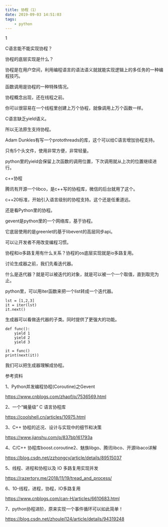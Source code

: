 ```yaml
---
title: 协程（1）
date: 2019-09-03 14:51:03
tags:
	- python
---
```


1

C语言能不能实现协程？

协程的底层实现是什么？

协程是在用户空间，利用编程语言的语法语义就就能实现逻辑上的多任务的一种编程技巧。

函数调用是协程的一种特殊情况。

协程概念出现，还在线程之前。

你可以很容易在一个线程里创建上万个协程，就像调用上万个函数一样。

C语言缺乏yield语义。

所以无法原生支持协程。

Adam Dunkles有写一个protothreads的库，这个可以给C语言增加协程支持。

只有5个头文件，使用非常方便，非常轻量。



python里的yield会保留上次函数的调用位置，下次调用就从上次的位置继续进行。

c++协程

腾讯有开源一个libco，是c++写的协程库，微信的后台就用了这个。

c++20标准，开始引入语言级别的协程支持。这个还是任重道远。



还是看Python里的协程。

gevent是python里的一个网络库，基于协程。

它底层使用的是greenlet的基于libevent的高层同步api。

可以让开发者不用改变编程习惯。





协程和io多路复用有什么关系？协程的os底层实现就是io多路复用。



讨论生成器之前，我们先看迭代器。

什么是迭代器？就是可以被迭代的对象，就是可以被一个一个取值，直到取完为止。

python里，可以用iter函数来把一个list转成一个迭代器。

```
lst = [1,2,3] 
it = iter(lst)
it.next()     
```

生成器可以看做迭代器的子类。同时提供了更强大的功能。

```
def func():
    yield 1
    yield 2
    yield 3

it = func()
print(next(it))
```

我们可以把生成器理解成协程。



参考资料

1、Python并发编程协程(Coroutine)之Gevent

https://www.cnblogs.com/zhaof/p/7536569.html

2、一个“蝇量级” C 语言协程库

https://coolshell.cn/articles/10975.html

3、C++ 协程的近况、设计与实现中的细节和决策

https://www.jianshu.com/p/837bb161793a

4、C/C++ 协程库boost.coroutine2、魅族libgo、腾讯libco、开源libaco详解

https://blog.csdn.net/zzhongcy/article/details/89515037

5、线程、进程和协程以及 IO 多路复用实现并发

https://razertory.me/2018/11/19/tread_and_process/

6、10-线程，进程，协程，IO多路复用

https://www.cnblogs.com/can-H/articles/6610683.html

7、python协程进阶，原来实现一个事件循环可以如此简单！

https://blog.csdn.net/zhoulei124/article/details/94319248